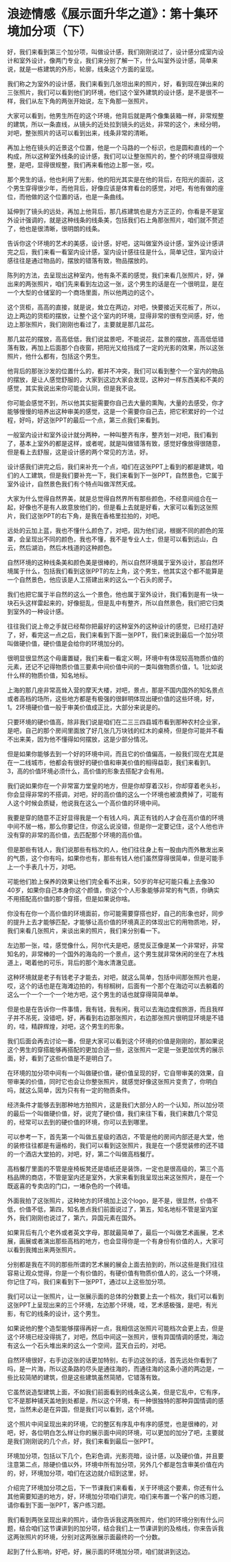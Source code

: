 # 浪迹情感《展示面升华之道》：第十集环境加分项（下）

好，我们来看到第三个加分项，叫做设计感，我们刚刚说过了，设计感分成室内设计和室外设计，像两门专业，我们来分别了解一下，什么叫室外设计感，简单来说，就是一栋建筑的外形，轮廓，线条这个方面的呈现。

我们称之为室外的设计感，我们来看到几张坦出来的照片，好，看到现在弹出来的三张照片，我们可以看到他们的环境，他们这个室外建筑的设计感，是不是很不一样，我们从左下角的两张开始说，左下角那一张照片。

大家可以看到，他男生所在的这个环境，他背后就是两个像集装箱一样，非常规整的建筑，所以一条直线，从镜头的近处拉到镜头的远处，非常的这个，未经分明，对吧，整张照片的话可以看到出来，线条非常的清晰。

再加上他在镜头的近景这个位置，他是一个马路的一个标识，也是圆和直线的一个构成，所以这种室外线条的设计感，我们可以让整张照片的，整个的环境显得很规整，是吧，显得很规整，我们再来看他边上那一张，哎。

那个男生的话，他也利用了光影，他的阳光其实是在他的背后，在阳光的面前，这个男生穿得很少年，而他背后，好像应该是体育看台的感觉，对吧，有他有做的座位，而他做的这个位置的话，也是一条曲线。

延伸到了镜头的远处，再加上他背后，那几栋建筑也是方方正正的，你看是不是室外设计强调的，就是这种线条的线条美，包括我们右上角那张照片，咱们就不赘述了，他也是很清晰，很明朗的线条。

告诉你这个环境的艺术的美感，设计感，好吧，这叫做室外设计感，室外设计感讲完之后，我们来看一看室内设计感，室内设计感往往是什么，简单记住，室内设计感往往是通过物品的，摆放的错落有致，物品摆放的。

陈列的方法，去呈现出这种室内，他有条不紊的感觉，我们来看几张照片，好，弹出来的两张照片，咱们先来看到左边这一张，这个男生的话是在一个很明显，是在一个大型的仓储室的一个商场里面，所以他两边的这个。

这个货柜，高高的直接，就是说，耸立在两边，对吧，快要接近天花板了，所以，边上两边的货柜的摆放，让整个这个室内的环境，显得非常的很有空间感，好，他边上那张照片，我们刚刚也看过了，主要就是那几盆花。

那几盆花的摆放，高高低低，我们说盆景吧，不能说花，盆景的摆放，高高低低错落有致，再加上后面那个白夜窗，把阳光又给挡成了一定的光影的效果，所以这张照片，他什么都有，包括这个男生。

他背后的那张沙发的位置什么的，都并不冲突，我们可以看到整个一个室内的物品的摆放，是让人感觉舒服的，大家到这边大家会发现，这种对一样东西美和不美的感觉，其实我说出来你可能会认同，但是我不说。

你可能会感觉不到，所以他其实挺需要你自己去大量的熏陶，大量的去感受，你才能够慢慢的培养出这种审美的感觉，这是一个需要你自己去，把它积累好的一个过程，好吗，好这张PPT的最后一个点，第三点我们来看到。

一般室内设计和室外设计就分两种，一种叫整齐有序，整齐划一对吧，我们看到了，基本上室外的都是这样，或者呢，就是叫做错落有致，感觉好像放得很随意，但是看上去舒服，这是设计感的两个常见的方法，好。

设计感我们讲完之后，我们来补充一个点，咱们在这张PPT上看到的都是建筑，咱们的人工建筑，但是我们要补充一下，我们来看到下一张PPT，自然景色，它属于室外设计，自然景色我们有个特点叫做浑然天成。

大家为什么觉得自然界美，就是总觉得自然界所有那些颜色，不经意间组合在一起，好像也不是有人故意放他们的，但是看上去就是好看，大家可以看到这张照片，我们这张PPT的右下角，是我在香格里拉拍的，对吧。

远处的云加上蓝，我也不懂什么颜色了，对吧，因为他们说，根据不同的颜色的笼罩，会呈现出不同的颜色，我也不懂，我不是专业人士，但是可以看到远山，白云，然后湖泊，然后木栈道的这种颜色。

自然环境的这种线条美和颜色美是很棒的，所以自然环境属于室外设计，那自然环境属于什么，包括我们看到这张PPT的左上角，这个男生，他其实这个都不能算是一个自然景色，他应该是人工搭建出来的这么一个石头的房子。

我们也把它属于半自然的这么一个景色，他也属于室外设计，我们看到是有一块一块石头这样雷起来的，好像挺乱，但是乱中有整齐，所以自然景色，我们把它归类到室外的一种设计感。

往往我们说上帝之手就已经帮你把最好的这种室外的这种设计的感觉，已经打造好了，好，看完这一点之后，我们来看到下面一张PPT，我们来说到最后一个加分项叫做硬价值，硬价值是会给你的环境加分的。

很明显很显然这个毋庸置疑，我们来看一看定义啊，环境中有体现较高物质价值的元素，还记不记得物质价值三要素中间价值中间的一类叫做物质价值，1。1比如说什么样的物质价值，知名地标。

上海的那几座非常高耸入营的摩天大楼，对吧，景点，那是不国内国外的知名景点或者高档的场所，这些地方都是有极强的很鲜明体现出硬价值的这些环境，好，1。2环境硬价值一般于审美价值成正比，大部分来说是的。

只要环境的硬价值高，除非我们说是咱们在二三三四县城市看到那种农村企业家，是吧，自己的那个房间里面放了好几张几万块钱的红木的桌椅，但是你可能并不看不出来美，因为他不懂得如何摆放，这是少部分情况。

但是如果你能够去到一个好的环境中间，而且它的价值偏高，一般我们现在尤其是在一二线城市，他都会有很好的硬价值和审美价值的相得益彰，我们来看到1。3，高的价值环境必须什么，高价值的形象去搭配才会有用。

我们说如果你在一个非常富力堂皇的地方，但是你却穿着汉衫，你却穿着老头衫，你会显得非常的不搭调，对吧，好的高价值的这么一个环境也被浪费掉了，可能有人这个时候会质疑，他说我在这么一个高价值的环境中间。

我要是穿的随意不正好显得我是一个有钱人吗，真正有钱的人才会在高价值的环境中间不居一格，那么你要记住，你这么说没错，但是你一定要记住，这个人他也许没有穿的非常的高价值，去匹配那个环境的高价值。

但是那些有钱人，我们说那些有档次的人，他们往往身上有一股由内而外散发出来的气质，这个你有吗，如果你也有，那些有钱人他们虽然穿得很简单，但是可能手上一个手表几十万，对吧。

可能他们脸上保养的效果让他们完全看不出来，50岁的年纪可能只看上去像30 40岁，如果你自己本身你这个颜值，你这个个人形象能够非常的有气质，你确实不用搭配高价值的那个穿搭，但是如果说你啥。

你没有在你一个高价值的环境面前，你可能需要穿搭也好，自己的形象也好，同步的提升上去才能够匹配，才能够让高价值的环境真正的体现出它的用物质地，好，我们来看几张照片，来谈出来的照片，我们来分别看一下。

左边那一张，哇，感觉像什么，阿尔代夫是吧，感觉反正像是某一个非常好，非常知名的，非常棒的一个国外的海岛的一个景点，这个男生就非常休闲的坐在了木栈道上，喝着他的可乐，背后的那个海水清澈见底。

这种环境就是老子有钱老子才能去，对吧，就这么简单，包括中间那张照片也是，哎，这个的话也是在海滩边拍的，有棕榈树，后面有一个那个在海边可以去躺着的这么一个一个一个一个地方吧，这个男生的话也就穿得简简单单。

但是也是在告诉你一件事情，我有钱，我有闲，我可以去海边度假旅游，而且我样子并不吊死，没错吧，好，再看到右边那张照片，右边那张照片很明显环境是不错的，哇，精辟辉煌，对吧，这个男生的形象。

我们后面会再去讨论一番，但是大家可以看到这个环境的价值是刚刚的，那如果说这个男生的穿搭能够再搭配的更加合适一些，这张照片一定是一张更加优秀的展示面，好，看到了这些价值是不是明白了。

在环境的加分项中间有一个叫做硬价值，硬价值呈现的好，它自带审美的效果，自带审美的价值，同时它也会让你整张照片，就感觉好像这张照片变贵了，你明白吗，就这么简单，因为只有有一定的物质条件。

经济条件才能够去到那种地方拍照片，这是我们大部分人的一个认知，所以加分项的最后一个叫做硬价值，好，说完了硬价值，我们来往下看，我们来数几个常见的，经常可以去到的硬价值的环境，你可以去到哪里。

可以参考一下，首先第一个叫做五星级的酒店，不管是他的房间内部还是大堂，他的装修往往都是有逼格的，我们可以看到这张照片，我是在一个感觉装修的还不错的一个酒店大堂拍的，对吧，好，第二个叫做高档餐厅。

高档餐厅里面的不管是座椅板凳还是墙纸还是装饰，一定也是很高级的，第三个高档品牌的商店，不管是室内还是室外，大家来看到我呈现出来这张照片，是在一个既返喜的专卖店的门口，一堵杂色的一个砖墙。

外面我拍了这张照片，这种地方的环境加上这个logo，是不是，很显然，价值不低，价值不低，第四，知名景点我们前面说过了，第五，知名地标不管是室内室外，我们刚刚也说过了，第六，异国元素在国外。

如果背后有几个老外或者英文字母，那就最简单了，最后一个叫做艺术画展，艺术展，画展或者演出那些高档的地方，也会显得你是一个有身份有价值的人，大家可以看到我摊出来两张照片。

分别都是我在不同的那些所谓的艺术展的展会上面去拍到的，所以这些是我们往往容易让观众觉得，你是一个有价值的，有硬价值有物质价值人的，这么一个环境，你记住了吗，我们来看到下一张PPT，通过以上这些加分项。

我们可以让一张照片，让一张展示面的总体的分数要上去一个档次，我们可以看到这张PPT上呈现出来的三个环境，左边那个环境，哇，艺术感极强，是吧，有光影，有它的线条的设计，这个男生。

如果说他的整个造型能够摆得再好一点，我相信这张照片可能档次会更上去，但是这个环境已经没得挑了，对吧，然后中间这一张照片，很有异国情调的感觉，海边有这么一个石头堆出来的这么一个空间，蓝天白云的，对吧。

自然环境很好，右手边这张的话更加特别，右手边这张的话，首先远处你看到了吗，是一片海，所以这条路的尽头是通往海的，而通往海的这条小道的两边是，一些比较简陋的建筑，但是这些建筑虽然简陋，它错落有致。

它虽然说造型建筑上面，不如我们前面看到的线条这么美，但是它乱中，它有序，它不是那种铺天盖地到处都是，所以这个环境，有一种很独特的那种异国情调的感觉，当然未必是在异国，但是我们可以看到，这个环境。

这个照片中间呈现出来的环境，它的整区有序乱中有序的感觉，也是很棒的，对吧，好，各位明白怎么样让你的展示面中间的环境，可以更加的加分了吧，主要就是我们刚刚说的几个点，好，我们来看到最后一张PPT。

环境加分项，包括以下几个，色彩色调，光影亮暗，设计感，以及硬价值，并且要注意第二点，除硬价值以外，环境中所有加分项，另外几个都是包含审美价值在内的，好，环境加分项，咱们在这边就介绍到这里，好。

介绍完了环境加分项之后，下一节课我们来看看，关于环境这个要素，你还有什么其他需要知道的地方，好，环境加分项咱们讲完，咱们来布置一个客户的练习题，请你看到下面一张PPT，客户练习题。

我们看到两张呈现出来的照片，请你告诉我这两张照片，他们的环境分别有什么问题，结合咱们这节课讲到的加分项，结合我们上一节课讲到的及格线，你来告诉我这两张照片的环境，分别对这两张展示面最终的一个分数。

起到了什么影响，好吧，好，展示面的环境加分项，咱们就讲到这边。